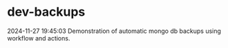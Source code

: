 # dev-backups
2024-11-27 19:45:03 Demonstration of automatic mongo db backups using workflow and actions.
